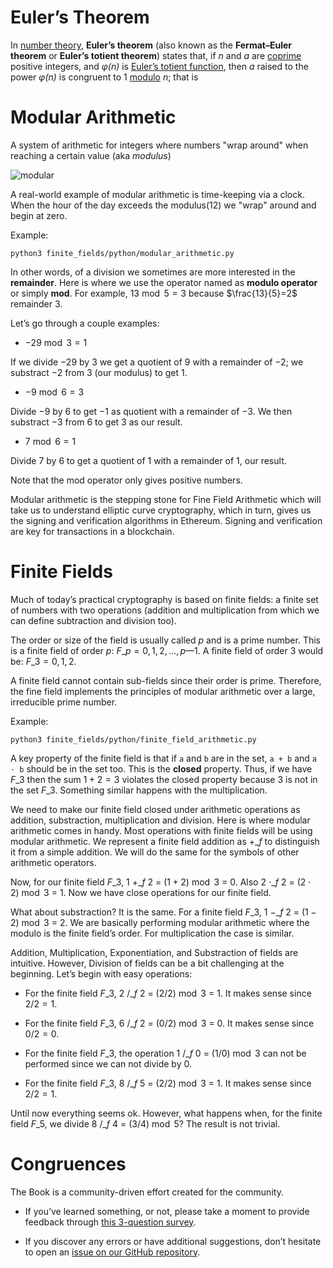 # Euler’s Theorem

In [number theory](https://en.wikipedia.org/wiki/Number_theory),
**Euler’s theorem** (also known as the **Fermat–Euler theorem** or
**Euler’s totient theorem**) states that, if _n_ and _a_ are
[coprime](https://en.wikipedia.org/wiki/Coprime_integers) positive
integers, and _φ(n)_ is [Euler’s totient
function](https://en.wikipedia.org/wiki/Euler%27s_totient_function),
then _a_ raised to the power _φ(n)_ is congruent to 1
[modulo](https://en.wikipedia.org/wiki/Modular_arithmetic) _n_; that is

# Modular Arithmetic

A system of arithmetic for integers where numbers "wrap around" when
reaching a certain value (aka _modulus_)

![modular](modular.png)

A real-world example of modular arithmetic is time-keeping via a clock.
When the hour of the day exceeds the modulus(12) we "wrap" around and
begin at zero.

Example:

    python3 finite_fields/python/modular_arithmetic.py

In other words, of a division we sometimes are more interested in the
**remainder**. Here is where we use the operator named as **modulo
operator** or simply **mod**. For example, $13\bmod5 = 3$ because
$\frac{13}{5}=2$ remainder $3$.

Let’s go through a couple examples:

- $-29\bmod3 = 1$

If we divide $-29$ by $3$ we get a quotient of $9$ with a remainder of
$-2$; we substract $-2$ from $3$ (our modulus) to get $1$.

- $-9\bmod6 = 3$

Divide $-9$ by $6$ to get $-1$ as quotient with a remainder of $-3$. We
then substract $-3$ from $6$ to get $3$ as our result.

- $7\bmod6 = 1$

Divide $7$ by $6$ to get a quotient of $1$ with a remainder of $1$, our
result.

Note that the mod operator only gives positive numbers.

Modular arithmetic is the stepping stone for Fine Field Arithmetic which
will take us to understand elliptic curve cryptography, which in turn,
gives us the signing and verification algorithms in Ethereum. Signing
and verification are key for transactions in a blockchain.

# Finite Fields

Much of today’s practical cryptography is based on finite fields: a
finite set of numbers with two operations (addition and multiplication
from which we can define subtraction and division too).

The order or size of the field is usually called $p$ and is a prime
number. This is a finite field of order $p$: $F\_p = {0, 1, 2, …, p—1
}$. A finite field of order 3 would be: $F\_3 = {0, 1, 2}$.

A finite field cannot contain sub-fields since their order is prime.
Therefore, the fine field implements the principles of modular
arithmetic over a large, irreducible prime number.

Example:

    python3 finite_fields/python/finite_field_arithmetic.py

A key property of the finite field is that if `a` and `b` are in the
set, `a + b` and `a ⋅ b` should be in the set too. This is the
**closed** property. Thus, if we have $F\_3$ then the sum $1 + 2 = 3$
violates the closed property because $3$ is not in the set $F\_3$.
Something similar happens with the multiplication.

We need to make our finite field closed under arithmetic operations as
addition, substraction, multiplication and division. Here is where
modular arithmetic comes in handy. Most operations with finite fields
will be using modular arithmetic. We represent a finite field addition
as $+\_f$ to distinguish it from a simple addition. We will do the same
for the symbols of other arithmetic operators.

Now, for our finite field $F\_3$, $1$ $+\_f$ $2$ $=$ $(1+2) \bmod 3$ $=$
$0$. Also $2$ $⋅\_f$ $2$ $=$ $(2⋅2) \bmod 3$ $=$ $1$. Now we have close
operations for our finite field.

What about substraction? It is the same. For a finite field $F\_3$, $1$
$-\_f$ $2$ $=$ $(1-2) \bmod 3$ $=$ $2$. We are basically performing
modular arithmetic where the modulo is the finite field’s order. For
multiplication the case is similar.

Addition, Multiplication, Exponentiation, and Substraction of fields are
intuitive. However, Division of fields can be a bit challenging at the
beginning. Let’s begin with easy operations:

- For the finite field $F\_3$, $2$ $/\_f$ $2$ $=$ $(2/2) \bmod 3$ $=$
  $1$. It makes sense since $2/2=1$.

- For the finite field $F\_3$, $6$ $/\_f$ $2$ $=$ $(0/2) \bmod 3$ $=$
  $0$. It makes sense since $0/2=0$.

- For the finite field $F\_3$, the operation $1$ $/\_f$ $0$ $=$ $(1/0)
    \bmod 3$ can not be performed since we can not divide by 0.

- For the finite field $F\_3$, $8$ $/\_f$ $5$ $=$ $(2/2) \bmod 3$ $=$
  $1$. It makes sense since $2/2=1$.

Until now everything seems ok. However, what happens when, for the
finite field $F\_5$, we divide $8$ $/\_f$ $4$ $=$ $(3/4) \bmod 5$? The
result is not trivial.

# Congruences

The Book is a community-driven effort created for the community.

- If you’ve learned something, or not, please take a moment to provide
  feedback through [this 3-question
  survey](https://a.sprig.com/WTRtdlh2VUlja09lfnNpZDo4MTQyYTlmMy03NzdkLTQ0NDEtOTBiZC01ZjAyNDU0ZDgxMzU=).

- If you discover any errors or have additional suggestions, don’t
  hesitate to open an [issue on our GitHub
  repository](https://github.com/starknet-edu/starknetbook/issues).
